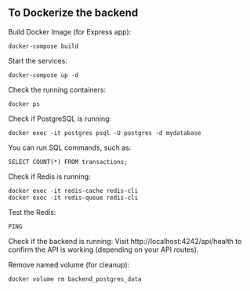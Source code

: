 
## To Dockerize the backend

Build Docker Image (for Express app):
```
docker-compose build
```

Start the services:
```
docker-compose up -d
```

Check the running containers:
```
docker ps
```

Check if PostgreSQL is running:
```
docker exec -it postgres psql -U postgres -d mydatabase
```
You can run SQL commands, such as:
```
SELECT COUNT(*) FROM transactions;
```

Check if Redis is running:
```
docker exec -it redis-cache redis-cli
docker exec -it redis-queue redis-cli
```
Test the Redis: 
```
PING
```

Check if the backend is running: Visit http://localhost:4242/api/health to confirm the API is working (depending on your API routes).

Remove named volume (for cleanup): 
```
docker volume rm backend_postgres_data
```